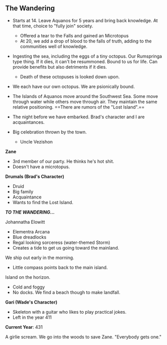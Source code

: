 ## The Wandering
- Starts at 14. Leave Aquanos for 5 years and bring back knowledge. At that time, choice to "fully join" society.
	- Offered a tear to the Falls and gained an Microtopus
	- At 20, we add a drop of blood to the falls of truth, adding to the communities well of knowledge.
- Ingesting the sea, including the eggs of a tiny octopus. Our Rumspringa type thing. If it dies, it can't be resummoned. Bound to us for life. Can provide benefits but also detriments if it dies.
	- Death of these octopuses is looked down upon.
- We each have our own octopus. We are psionically bound. 

- The Islands of Aquanos move around the Southwest Sea. Some move through water while others move through air. They maintain the same relative positioning. ==There are rumors of the "Lost Island".==

- The night before we have embarked. Brad's character and I are acquaintances.
- Big celebration thrown by the town.
	- Uncle Vezishon

**Zane**
- 3rd member of our party. He thinks he's hot shit.
- Doesn't have a microtopus.

**Drumals (Brad's Character)**
- Druid
- Big family
- Acquaintance
- Wants to find the Lost Island.

***TO THE WANDERING...***

Johannatha Elowitt
- Elementra Arcana
- Blue dreadlocks
- Regal looking sorceress (water-themed Storm)
- Creates a tide to get us going toward the mainland.

We ship out early in the morning.
- Little compass points back to the main island.

Island on the horizon.
- Cold and foggy
- No docks. We find a beach though to make landfall.

**Gari (Wade's Character)**
- Skeleton with a guitar who likes to play practical jokes.
- Left in the year 411

**Current Year**: 431

A girlie scream. We go into the woods to save Zane. "Everybody gets one."